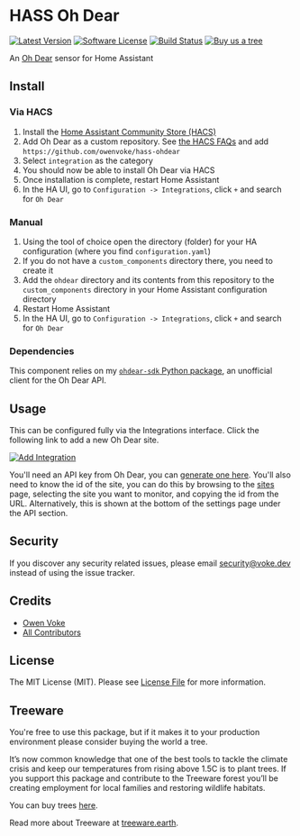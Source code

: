 # HASS Oh Dear

[![Latest Version][ico-version]][link-packagist]
[![Software License][ico-license]](LICENSE.md)
[![Build Status][ico-github-actions]][link-github-actions]
[![Buy us a tree][ico-treeware-gifting]][link-treeware-gifting]

An [Oh Dear](https://ohdear.app) sensor for Home Assistant

## Install

### Via HACS

1. Install the [Home Assistant Community Store (HACS)](https://hacs.xyz/docs/setup/download)
2. Add Oh Dear as a custom repository. See [the HACS FAQs](https://hacs.xyz/docs/faq/custom_repositories) and
   add `https://github.com/owenvoke/hass-ohdear`
3. Select `integration` as the category
4. You should now be able to install Oh Dear via HACS
5. Once installation is complete, restart Home Assistant
6. In the HA UI, go to `Configuration -> Integrations`, click `+` and search for `Oh Dear`

### Manual

1. Using the tool of choice open the directory (folder) for your HA configuration (where you find `configuration.yaml`)
2. If you do not have a `custom_components` directory there, you need to create it
3. Add the `ohdear` directory and its contents from this repository to the `custom_components` directory in your Home
   Assistant configuration directory
4. Restart Home Assistant
5. In the HA UI, go to `Configuration -> Integrations`, click `+` and search for `Oh Dear`

### Dependencies

This component relies on my [`ohdear-sdk` Python package](https://github.com/owenvoke/ohdear-python-sdk), an unofficial
client for the Oh Dear API.

## Usage

This can be configured fully via the Integrations interface. Click the following link to add a new Oh Dear site.

[![Add Integration](https://my.home-assistant.io/badges/config_flow_start.svg)](https://my.home-assistant.io/redirect/config_flow_start?domain=ohdear)

You'll need an API key from Oh Dear, you can [generate one here](https://ohdear.app/user/api-tokens). You'll also need
to know the id of the site, you can do this by browsing to the [sites](https://ohdear.app/sites) page, selecting the
site you want to monitor, and copying the id from the URL. Alternatively, this is shown at the bottom of the settings
page under the API section.

## Security

If you discover any security related issues, please email security@voke.dev instead of using the issue tracker.

## Credits

- [Owen Voke][link-author]
- [All Contributors][link-contributors]

## License

The MIT License (MIT). Please see [License File](LICENSE.md) for more information.

## Treeware

You're free to use this package, but if it makes it to your production environment please consider buying the world a tree.

It’s now common knowledge that one of the best tools to tackle the climate crisis and keep our temperatures from rising above 1.5C is to plant trees. If you support this package and contribute to the Treeware forest you’ll be creating employment for local families and restoring wildlife habitats.

You can buy trees [here][link-treeware-gifting].

Read more about Treeware at [treeware.earth][link-treeware].

[ico-version]: https://img.shields.io/github/v/release/owenvoke/hass-ohdear.svg?style=flat-square&sort=semver
[ico-license]: https://img.shields.io/badge/license-MIT-brightgreen.svg?style=flat-square
[ico-github-actions]: https://img.shields.io/github/workflow/status/owenvoke/hass-ohdear/Tests.svg?style=flat-square
[ico-treeware-gifting]: https://img.shields.io/badge/Treeware-%F0%9F%8C%B3-lightgreen?style=flat-square

[link-packagist]: https://packagist.org/packages/owenvoke/hass-ohdear
[link-github-actions]: https://github.com/owenvoke/hass-ohdear/actions
[link-treeware]: https://treeware.earth
[link-treeware-gifting]: https://ecologi.com/owenvoke?gift-trees
[link-author]: https://github.com/owenvoke
[link-contributors]: ../../contributors

